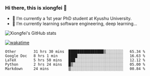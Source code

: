 ### Hi there, this is xiongfei 👋


- 🔭 I’m currently a 1st year PhD student at Kyushu University.
- 🌱 I’m currently learning software engineering, deep learning...

<!--
**Toma62299781/Toma62299781** is a ✨ _special_ ✨ repository because its `README.md` (this file) appears on your GitHub profile.
Here are some ideas to get you started:
-->

![Xiongfei's GitHub stats](https://github-readme-stats.vercel.app/api?username=Toma62299781)


[![wakatime](https://wakatime.com/badge/user/9e8d5516-d162-43e7-9563-87295d455a71.svg)](https://wakatime.com/@9e8d5516-d162-43e7-9563-87295d455a71)

<!--START_SECTION:waka-->
```text
Other        31 hrs 30 mins  ████████████████▒░░░░░░░░   65.34 % 
Google Doc   8 hrs 1 min     ████░░░░░░░░░░░░░░░░░░░░░   16.63 % 
LaTeX        5 hrs 50 mins   ███░░░░░░░░░░░░░░░░░░░░░░   12.12 % 
Python       2 hrs 24 mins   █▒░░░░░░░░░░░░░░░░░░░░░░░   05.00 % 
Markdown     24 mins         ▒░░░░░░░░░░░░░░░░░░░░░░░░   00.84 % 
```
<!--END_SECTION:waka-->

